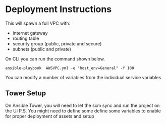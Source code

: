 # Deployment Instructions
This will spawn a full VPC with:
- internet gateway
- routing table
- security group (public, private and secure) 
- subnets (public and private)

On CLI you can run the command shown below. 
```
ansible-playbook  AWSVPC.yml -e "host_env=General" -f 100
```
You can modify a number of variables from the individual service variables

## Tower Setup
On Ansible Tower, you will need to let the scm sync and run the project on the UI
P.S.
You might need to define some define some variables to enable for proper deployment of assets and setup

